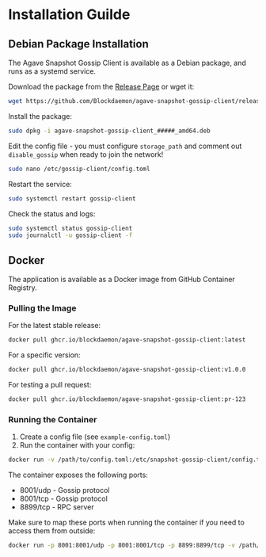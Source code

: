 # Installation Guilde
## Debian Package Installation

The Agave Snapshot Gossip Client is available as a Debian package, and runs as a systemd service.

Download the package from the [Release Page](https://github.com/Blockdaemon/agave-snapshot-gossip-client/releases) or wget it:

```bash
wget https://github.com/Blockdaemon/agave-snapshot-gossip-client/releases/download/v#####/agave-snapshot-gossip-client_1.0.0_amd64.deb
```

Install the package:
```bash
sudo dpkg -i agave-snapshot-gossip-client_#####_amd64.deb
```

Edit the config file - you must configure `storage_path` and comment out `disable_gossip` when ready to join the network!
```bash
sudo nano /etc/gossip-client/config.toml
```

Restart the service:
```bash
sudo systemctl restart gossip-client
```

Check the status and logs:
```bash
sudo systemctl status gossip-client
sudo journalctl -u gossip-client -f
```

## Docker

The application is available as a Docker image from GitHub Container Registry.

### Pulling the Image

For the latest stable release:
```bash
docker pull ghcr.io/blockdaemon/agave-snapshot-gossip-client:latest
```

For a specific version:
```bash
docker pull ghcr.io/blockdaemon/agave-snapshot-gossip-client:v1.0.0
```

For testing a pull request:
```bash
docker pull ghcr.io/blockdaemon/agave-snapshot-gossip-client:pr-123
```

### Running the Container

1. Create a config file (see `example-config.toml`)
2. Run the container with your config:
```bash
docker run -v /path/to/config.toml:/etc/snapshot-gossip-client/config.toml ghcr.io/blockdaemon/agave-snapshot-gossip-client:latest
```

The container exposes the following ports:
- 8001/udp - Gossip protocol
- 8001/tcp - Gossip protocol
- 8899/tcp - RPC server

Make sure to map these ports when running the container if you need to access them from outside:
```bash
docker run -p 8001:8001/udp -p 8001:8001/tcp -p 8899:8899/tcp -v /path/to/config.toml:/etc/snapshot-gossip-client/config.toml ghcr.io/blockdaemon/agave-snapshot-gossip-client:latest
```
